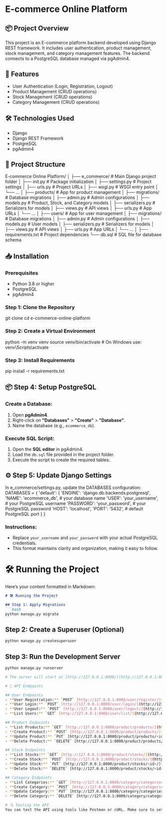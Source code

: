 # E-commerce Online Platform

## 📦 Project Overview
This project is an E-commerce platform backend developed using Django REST framework. It includes user authentication, product management, stock management, and category management features. The backend connects to a PostgreSQL database managed via pgAdmin4.

## 🚀 Features
- User Authentication (Login, Registration, Logout)
- Product Management (CRUD operations)
- Stock Management (CRUD operations)
- Category Management (CRUD operations)

## 🛠️ Technologies Used
- Django
- Django REST Framework
- PostgreSQL
- pgAdmin4

## 📁 Project Structure
E-commerce Online Platform/ │ ├── e_commerce/ # Main Django project folder │ ├── init.py # Package initialization │ ├── settings.py # Project settings │ ├── urls.py # Project URLs │ ├── wsgi.py # WSGI entry point │ └── ... │ ├── products/ # App for product management │ ├── migrations/ # Database migrations │ ├── admin.py # Admin configurations │ ├── models.py # Product, Stock, and Category models │ ├── serializers.py # Serializers for models │ ├── views.py # API views │ ├── urls.py # App URLs │ └── ... │ ├── users/ # App for user management │ ├── migrations/ # Database migrations │ ├── admin.py # Admin configurations │ ├── models.py # User models │ ├── serializers.py # Serializers for models │ ├── views.py # API views │ ├── urls.py # App URLs │ └── ... │ ├── requirements.txt # Project dependencies └── db.sql # SQL file for database schema

## 📥 Installation

### Prerequisites
- Python 3.8 or higher
- PostgreSQL
- pgAdmin4

### Step 1: Clone the Repository
  git clone <repository-url>
  cd e-commerce-online-platform
### Step 2: Create a Virtual Environment
python -m venv venv
  source venv/bin/activate  # On Windows use: venv\Scripts\activate
### Step 3: Install Requirements
  pip install -r requirements.txt
## 📦 Step 4: Setup PostgreSQL

### Create a Database:
1. Open **pgAdmin4**.
2. Right-click on **"Databases"** > **"Create"** > **"Database"**.
3. Name the database (e.g., `ecommerce_db`).

### Execute SQL Script:
1. Open the **SQL editor** in pgAdmin4.
2. Load the `db.sql` file provided in the project folder.
3. Execute the script to create the required tables.


## ⚙️ Step 5: Update Django Settings

In e_commerce/settings.py, update the DATABASES configuration:
DATABASES = {
    'default': {
        'ENGINE': 'django.db.backends.postgresql',
        'NAME': 'ecommerce_db',  # your database name
        'USER': 'your_username',  # your PostgreSQL username
        'PASSWORD': 'your_password',  # your PostgreSQL password
        'HOST': 'localhost',
        'PORT': '5432',  # default PostgreSQL port
    }
}

### Instructions:
- Replace `your_username` and `your_password` with your actual PostgreSQL credentials.
- This format maintains clarity and organization, making it easy to follow.
# 🛠️ Running the Project

Here’s your content formatted in Markdown:

```markdown
# 🛠️ Running the Project

## Step 1: Apply Migrations
```bash
python manage.py migrate
```

## Step 2: Create a Superuser (Optional)
```bash
python manage.py createsuperuser
```

## Step 3: Run the Development Server
```bash
python manage.py runserver

# The server will start at [http://127.0.0.1:8000/](http://127.0.0.1:8000/).

# 📡 API Endpoints

## User Endpoints
- **User Registration:** `POST` [http://127.0.0.1:8000/user/register/](http://127.0.0.1:8000/user/register/)
- **User Login:** `POST` [http://127.0.0.1:8000/user/login/](http://127.0.0.1:8000/user/login/)
- **User Logout:** `POST` [http://127.0.0.1:8000/user/logout/](http://127.0.0.1:8000/user/logout/)
- **List Users:** `GET` [http://127.0.0.1:8000/user/list/](http://127.0.0.1:8000/user/list/)

## Product Endpoints
- **List Products:** `GET` [http://127.0.0.1:8000/product/products/](http://127.0.0.1:8000/product/products/)
- **Create Product:** `POST` [http://127.0.0.1:8000/product/products/](http://127.0.0.1:8000/product/products/)
- **Update Product:** `PUT` [http://127.0.0.1:8000/product/products/<id>/](http://127.0.0.1:8000/product/products/<id>/)
- **Delete Product:** `DELETE` [http://127.0.0.1:8000/product/products/<id>/](http://127.0.0.1:8000/product/products/<id>/)

## Stock Endpoints
- **List Stocks:** `GET` [http://127.0.0.1:8000/product/stocks/](http://127.0.0.1:8000/product/stocks/)
- **Create Stock:** `POST` [http://127.0.0.1:8000/product/stocks/](http://127.0.0.1:8000/product/stocks/)
- **Update Stock:** `PUT` [http://127.0.0.1:8000/product/stocks/<id>/](http://127.0.0.1:8000/product/stocks/<id>/)
- **Delete Stock:** `DELETE` [http://127.0.0.1:8000/product/stocks/<id>/](http://127.0.0.1:8000/product/stocks/<id>/)

## Category Endpoints
- **List Categories:** `GET` [http://127.0.0.1:8000/category/categories/](http://127.0.0.1:8000/category/categories/)
- **Create Category:** `POST` [http://127.0.0.1:8000/category/categories/](http://127.0.0.1:8000/category/categories/)
- **Update Category:** `PUT` [http://127.0.0.1:8000/category/categories/<id>/](http://127.0.0.1:8000/category/categories/<id>/)
- **Delete Category:** `DELETE` [http://127.0.0.1:8000/category/categories/<id>/](http://127.0.0.1:8000/category/categories/<id>/)

# 🔍 Testing the API
You can test the API using tools like Postman or cURL. Make sure to set the appropriate headers (e.g., `Content-Type: application/json`) and include any required authentication tokens.


